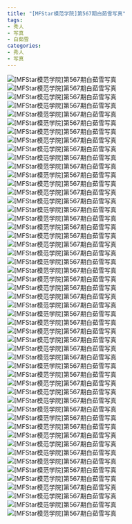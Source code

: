 ```yaml
---
title: "[MFStar模范学院]第567期白茹雪写真"
tags: 
- 秀人
- 写真
- 白茹雪
categories:
- 秀人
- 写真
---
```


![[MFStar模范学院]第567期白茹雪写真](https://img.ilovese.xyz/1734718252908.webp)
![[MFStar模范学院]第567期白茹雪写真](https://img.ilovese.xyz/1734718254567.webp)
![[MFStar模范学院]第567期白茹雪写真](https://img.ilovese.xyz/1734718256225.webp)
![[MFStar模范学院]第567期白茹雪写真](https://img.ilovese.xyz/1734718257833.webp)
![[MFStar模范学院]第567期白茹雪写真](https://img.ilovese.xyz/1734718259547.webp)
![[MFStar模范学院]第567期白茹雪写真](https://img.ilovese.xyz/1734718260830.webp)
![[MFStar模范学院]第567期白茹雪写真](https://img.ilovese.xyz/1734718262440.webp)
![[MFStar模范学院]第567期白茹雪写真](https://img.ilovese.xyz/1734718264233.webp)
![[MFStar模范学院]第567期白茹雪写真](https://img.ilovese.xyz/1734718265897.webp)
![[MFStar模范学院]第567期白茹雪写真](https://img.ilovese.xyz/1734718267306.webp)
![[MFStar模范学院]第567期白茹雪写真](https://img.ilovese.xyz/1734718268815.webp)
![[MFStar模范学院]第567期白茹雪写真](https://img.ilovese.xyz/1734718270619.webp)
![[MFStar模范学院]第567期白茹雪写真](https://img.ilovese.xyz/1734718272452.webp)
![[MFStar模范学院]第567期白茹雪写真](https://img.ilovese.xyz/1734718274639.webp)
![[MFStar模范学院]第567期白茹雪写真](https://img.ilovese.xyz/1734718276365.webp)
![[MFStar模范学院]第567期白茹雪写真](https://img.ilovese.xyz/1734718278264.webp)
![[MFStar模范学院]第567期白茹雪写真](https://img.ilovese.xyz/1734718280137.webp)
![[MFStar模范学院]第567期白茹雪写真](https://img.ilovese.xyz/1734718281392.webp)
![[MFStar模范学院]第567期白茹雪写真](https://img.ilovese.xyz/1734718282846.webp)
![[MFStar模范学院]第567期白茹雪写真](https://img.ilovese.xyz/1734718284338.webp)
![[MFStar模范学院]第567期白茹雪写真](https://img.ilovese.xyz/1734718285905.webp)
![[MFStar模范学院]第567期白茹雪写真](https://img.ilovese.xyz/1734718287641.webp)
![[MFStar模范学院]第567期白茹雪写真](https://img.ilovese.xyz/1734718289465.webp)
![[MFStar模范学院]第567期白茹雪写真](https://img.ilovese.xyz/1734718291012.webp)
![[MFStar模范学院]第567期白茹雪写真](https://img.ilovese.xyz/1734718292523.webp)
![[MFStar模范学院]第567期白茹雪写真](https://img.ilovese.xyz/1734718294565.webp)
![[MFStar模范学院]第567期白茹雪写真](https://img.ilovese.xyz/1734718296374.webp)
![[MFStar模范学院]第567期白茹雪写真](https://img.ilovese.xyz/1734718298225.webp)
![[MFStar模范学院]第567期白茹雪写真](https://img.ilovese.xyz/1734718300065.webp)
![[MFStar模范学院]第567期白茹雪写真](https://img.ilovese.xyz/1734718301316.webp)
![[MFStar模范学院]第567期白茹雪写真](https://img.ilovese.xyz/1734718303103.webp)
![[MFStar模范学院]第567期白茹雪写真](https://img.ilovese.xyz/1734718305000.webp)
![[MFStar模范学院]第567期白茹雪写真](https://img.ilovese.xyz/1734718306570.webp)
![[MFStar模范学院]第567期白茹雪写真](https://img.ilovese.xyz/1734718307816.webp)
![[MFStar模范学院]第567期白茹雪写真](https://img.ilovese.xyz/1734718309331.webp)
![[MFStar模范学院]第567期白茹雪写真](https://img.ilovese.xyz/1734718310715.webp)
![[MFStar模范学院]第567期白茹雪写真](https://img.ilovese.xyz/1734718312145.webp)
![[MFStar模范学院]第567期白茹雪写真](https://img.ilovese.xyz/1734718313623.webp)
![[MFStar模范学院]第567期白茹雪写真](https://img.ilovese.xyz/1734718315250.webp)
![[MFStar模范学院]第567期白茹雪写真](https://img.ilovese.xyz/1734718316708.webp)
![[MFStar模范学院]第567期白茹雪写真](https://img.ilovese.xyz/1734718317920.webp)
![[MFStar模范学院]第567期白茹雪写真](https://img.ilovese.xyz/1734718319623.webp)
![[MFStar模范学院]第567期白茹雪写真](https://img.ilovese.xyz/1734718320839.webp)
![[MFStar模范学院]第567期白茹雪写真](https://img.ilovese.xyz/1734718322268.webp)
![[MFStar模范学院]第567期白茹雪写真](https://img.ilovese.xyz/1734718324024.webp)
![[MFStar模范学院]第567期白茹雪写真](https://img.ilovese.xyz/1734718325928.webp)
![[MFStar模范学院]第567期白茹雪写真](https://img.ilovese.xyz/1734718327629.webp)
![[MFStar模范学院]第567期白茹雪写真](https://img.ilovese.xyz/1734718329493.webp)
![[MFStar模范学院]第567期白茹雪写真](https://img.ilovese.xyz/1734718331155.webp)
![[MFStar模范学院]第567期白茹雪写真](https://img.ilovese.xyz/1734718332433.webp)
![[MFStar模范学院]第567期白茹雪写真](https://img.ilovese.xyz/1734718333729.webp)
